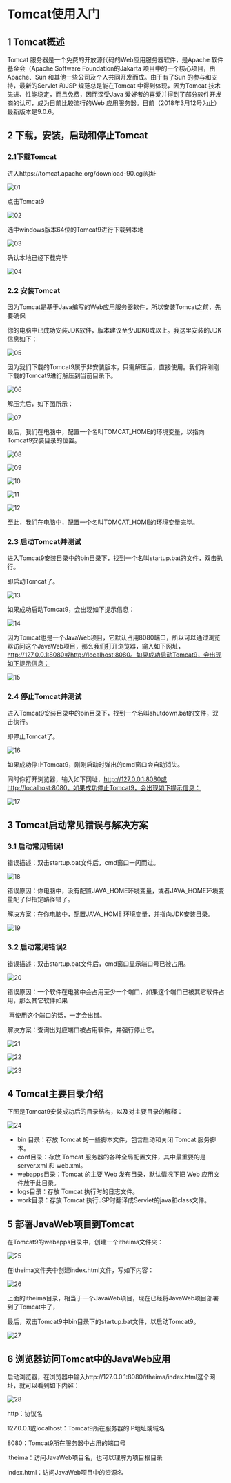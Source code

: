 # Tomcat使用入门

## 1 Tomcat概述

Tomcat 服务器是一个免费的开放源代码的Web应用服务器软件，是Apache 软件基金会（Apache Software Foundation的Jakarta 项目中的一个核心项目，由Apache、Sun 和其他一些公司及个人共同开发而成。由于有了Sun 的参与和支持，最新的Servlet 和JSP 规范总是能在Tomcat 中得到体现，因为Tomcat 技术先进、性能稳定，而且免费，因而深受Java 爱好者的喜爱并得到了部分软件开发商的认可，成为目前比较流行的Web 应用服务器。目前（2018年3月12号为止）最新版本是9.0.6。



## 2 下载，安装，启动和停止Tomcat

### 2.1下载Tomcat 

进入https://tomcat.apache.org/download-90.cgi网址

  ![01](tomcat_img\01.png)

点击Tomcat9

 ![02](tomcat_img\02.png)

选中windows版本64位的Tomcat9进行下载到本地

 ![03](tomcat_img\03.png)

确认本地已经下载完毕

 ![04](tomcat_img\04.png)

### 2.2 安装Tomcat

因为Tomcat是基于Java编写的Web应用服务器软件，所以安装Tomcat之前，先要确保

你的电脑中已成功安装JDK软件，版本建议至少JDK8或以上。我这里安装的JDK信息如下：

 ![05](tomcat_img\05.png)

因为我们下载的Tomcat9属于非安装版本，只需解压后，直接使用。我们将刚刚下载的Tomcat9进行解压到当前目录下。

 ![06](tomcat_img\06.png)

解压完后，如下图所示：

![07](tomcat_img\07.png)

最后，我们在电脑中，配置一个名叫TOMCAT_HOME的环境变量，以指向Tomcat9安装目录的位置。

 ![08](tomcat_img\08.png)

  ![09](tomcat_img\09.png)

 ![10](tomcat_img\10.png)

 ![11](tomcat_img\11.png)

 ![12](tomcat_img\12.png)

至此，我们在电脑中，配置一个名叫TOMCAT_HOME的环境变量完毕。

### 2.3 启动Tomcat并测试

进入Tomcat9安装目录中的bin目录下，找到一个名叫startup.bat的文件，双击执行。

即启动Tomcat了。

 ![13](tomcat_img\13.png)

如果成功启动Tomcat9，会出现如下提示信息：

![14](tomcat_img\14.png)

因为Tomcat也是一个JavaWeb项目，它默认占用8080端口，所以可以通过浏览器访问这个JavaWeb项目，那么我们打开浏览器，输入如下网址，http://127.0.0.1:8080或http://localhost:8080。如果成功启动Tomcat9，会出现如下提示信息：

![15](tomcat_img\15.png)

### 2.4 停止Tomcat并测试

进入Tomcat9安装目录中的bin目录下，找到一个名叫shutdown.bat的文件，双击执行。

即停止Tomcat了。

![16](tomcat_img\16.png)

如果成功停止Tomcat9，刚刚启动时弹出的cmd窗口会自动消失。

同时你打开浏览器，输入如下网址，http://127.0.0.1:8080或http://localhost:8080。如果成功停止Tomcat9，会出现如下提示信息：

 ![17](tomcat_img\17.png)



## 3 Tomcat启动常见错误与解决方案

### 3.1 启动常见错误1

错误描述：双击startup.bat文件后，cmd窗口一闪而过。

 ![18](tomcat_img\18.png)

错误原因：你电脑中，没有配置JAVA_HOME环境变量，或者JAVA_HOME环境变量配了但指定路径错了。

解决方案：在你电脑中，配置JAVA_HOME 环境变量，并指向JDK安装目录。

 ![19](tomcat_img\19.png)  

### 3.2 启动常见错误2

错误描述：双击startup.bat文件后，cmd窗口显示端口号已被占用。

![20](tomcat_img\20.png)

错误原因：一个软件在电脑中会占用至少一个端口，如果这个端口已被其它软件占用，那么其它软件如果

​                   再使用这个端口的话，一定会出错。

解决方案：查询出对应端口被占用软件，并强行停止它。

 ![21](tomcat_img\21.png)

 ![22](tomcat_img\22.png)

 ![23](tomcat_img\23.png)



## 4 Tomcat主要目录介绍

  下图是Tomcat9安装成功后的目录结构，以及对主要目录的解释：

 ![24](tomcat_img\24.png)

- bin 目录：存放 Tomcat 的一些脚本文件，包含启动和关闭 Tomcat 服务脚本。
- conf目录：存放 Tomcat 服务器的各种全局配置文件，其中最重要的是 server.xml 和 web.xml。
- webapps目录：Tomcat 的主要 Web 发布目录，默认情况下把 Web 应用文件放于此目录。
- logs目录：存放 Tomcat 执行时的日志文件。
- work目录：存放 Tomcat 执行JSP时翻译成Servlet的java和class文件。



## 5 部署JavaWeb项目到Tomcat

在Tomcat9的webapps目录中，创建一个itheima文件夹：

 ![25](tomcat_img\25.png)

在itheima文件夹中创建index.html文件，写如下内容：

![26](tomcat_img\26.png)

上面的itheima目录，相当于一个JavaWeb项目，现在已经将JavaWeb项目部署到了Tomcat中了，

最后，双击Tomcat9中bin目录下的startup.bat文件，以启动Tomcat9。

![27](tomcat_img\27.png)

## 6 浏览器访问Tomcat中的JavaWeb应用 

启动浏览器，在浏览器中输入http://127.0.0.1:8080/itheima/index.html这个网址，就可以看到如下内容：

 ![28](tomcat_img\28.png)

http：协议名

127.0.0.1或localhost：Tomcat9所在服务器的IP地址或域名

8080：Tomcat9所在服务器中占用的端口号

itheima：访问JavaWeb项目名，也可以理解为项目根目录

index.html：访问JavaWeb项目中的资源名



